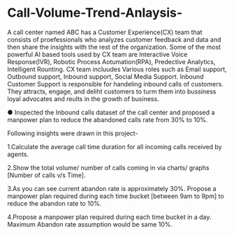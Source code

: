 # Call-Volume-Trend-Anlaysis-

A call center named ABC has a Customer Experience(CX) team that consists of proefessionals who analyzes customer feedback and data and then share the insights with the rest of the organization. Some of the most powerful AI based tools used by CX team are Interactive Voice Response(IVR), Robotic Process Aotumation(RPA), Predective Analytics, Intelligent Rounting. 
CX team incluudes Various roles such as Email support, Outbound support, Inbound support, Social Media Support. 
Inbound Customer Support is responsible for handeling inbound calls of customers. They attracts, engage, and deliht customers to turm them into bussiness loyal advocates and reults in the growth of business. 


●	Inspected the Inbound calls dataset of the call center and proposed a manpower plan to reduce the abandoned calls rate from 30% to 10%.

Following insights were drawn in this project-

1.Calculate the average call time duration for all incoming calls received by agents.

2.Show the total volume/ number of calls coming in via charts/ graphs [Number of calls v/s Time]. 

3.As you can see current abandon rate is approximately 30%. Propose a manpower plan required during each time bucket [between 9am to 9pm] to reduce the abandon rate to 10%.

4.Propose a manpower plan required during each time bucket in a day. Maximum Abandon rate assumption would be same 10%.

